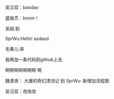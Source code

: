 

吴汉双：baodao

盛胤杰：boom！

吴超:到

SprWu:Hello!
asdasd


毛春儿:来


我再加一条代码到github上去

啊啊啊啊啊啊啊 啊

魏潇贤：
大雄的奇幻漂流记
到
SprWu: 新增加流程图

吴汉双：改改改



